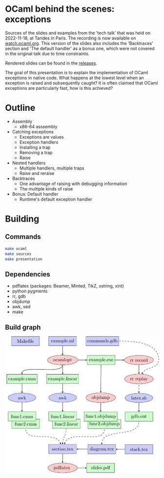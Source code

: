 # OCaml behind the scenes: exceptions

Sources of the slides and examples from the 'tech talk' that was held on 2022-11-18, at Tarides in Paris. The recording is now available on [watch.ocaml.org](https://watch.ocaml.org/w/vur2uhCFTZWQfDfkcbCPfC).
This version of the slides also includes the 'Backtraces' section and 'The default handler' as a bonus one, which were not covered in the original talk due to time constraints.

Rendered slides can be found in the [releases](https://github.com/fabbing/obts_exn/releases/).

The goal of this presentation is to explain the implementation of OCaml exceptions in native code. What happens at the lowest level when an exception is raised and subsequently caught? It is often claimed that OCaml exceptions are particularly fast, how is this achieved?

# Outline

* Assembly
  * x86-64 asssembly
* Catching exceptions
  * Exceptions are values
  * Exception handlers
  * Installing a trap
  * Removing a trap
  * Raise
* Nested handlers
  * Multiple handlers, multiple traps
  * Raise and reraise
* Backtraces
  * One advantage of raising with debugging information
  * The multiple kinds of raise
* Bonus: Default handler
  * Runtime's default exception handler

# Building

## Commands
```sh
make ocaml
make sources
make presentation
```

## Dependencies
* pdflatex (packages: Beamer, Minted, TikZ, xstring, xint)
* python pygments
* rr, gdb
* objdump
* awk, sed
* make

## Build graph
![build graph diagram](buildgraph.svg)
